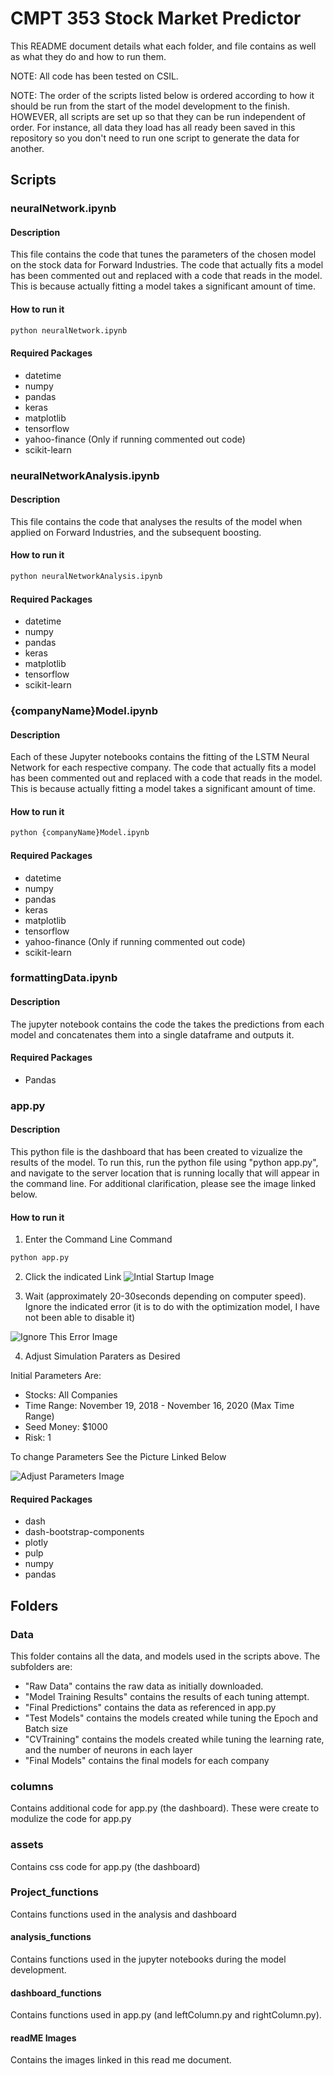 # CMPT 353 Stock Market Predictor

This README document details what each folder, and file contains as well as what they do and how to run them.

NOTE: All code has been tested on CSIL.

NOTE: The order of the scripts listed below is ordered according to how it should be run from the start of the model development to the finish. HOWEVER, all scripts are set up so that they can be run independent of order.  For instance, all data they load has all ready been saved in this repository so you don't need to run one script to generate the data for another.

## Scripts

### neuralNetwork.ipynb

#### Description

This file contains the code that tunes the parameters of the chosen model on the stock data for Forward Industries.  The code that actually fits a model has been commented out and replaced with a code that reads in the model.  This is because actually fitting a model takes a significant amount of time.

#### How to run it
```python
python neuralNetwork.ipynb
```
#### Required Packages

* datetime
* numpy
* pandas
* keras
* matplotlib
* tensorflow
* yahoo-finance (Only if running commented out code)
* scikit-learn

### neuralNetworkAnalysis.ipynb

#### Description

This file contains the code that analyses the results of the model when applied on Forward Industries, and the subsequent boosting.

#### How to run it
```python
python neuralNetworkAnalysis.ipynb
```
#### Required Packages

* datetime
* numpy
* pandas
* keras
* matplotlib
* tensorflow
* scikit-learn

### {companyName}Model.ipynb

#### Description

Each of these Jupyter notebooks contains the fitting of the LSTM Neural Network for each respective company.  The code that actually fits a model has been commented out and replaced with a code that reads in the model.  This is because actually fitting a model takes a significant amount of time.

#### How to run it
```python
python {companyName}Model.ipynb
```

#### Required Packages

* datetime
* numpy
* pandas
* keras
* matplotlib
* tensorflow
* yahoo-finance (Only if running commented out code)
* scikit-learn

### formattingData.ipynb

#### Description

The jupyter notebook contains the code the takes the predictions from each model and concatenates them into a single dataframe and outputs it.

#### Required Packages

* Pandas

### app.py

#### Description

This python file is the dashboard that has been created to vizualize the results of the model.  To run this, run the python file using "python app.py", and navigate to the server location that is running locally that will appear in the command line.  For additional clarification, please see the image linked below.

#### How to run it

1. Enter the Command Line Command
```python
python app.py
```

2. Click the indicated Link
![Intial Startup Image](https://csil-git1.cs.surrey.sfu.ca/avickars/cmpt-353-stock-market-predictor/-/blob/728f5542e3b04b8c6545c5dc1a78d273e773e65d/readMe%20Images/runAppPY.PNG)

3. Wait (approximately 20-30seconds depending on computer speed).  Ignore the indicated error (it is to do with the optimization model, I have not been able to disable it)

![Ignore This Error Image](https://csil-git1.cs.surrey.sfu.ca/avickars/cmpt-353-stock-market-predictor/-/blob/728f5542e3b04b8c6545c5dc1a78d273e773e65d/readMe%20Images/error.PNG)

4. Adjust Simulation Paraters as Desired

Initial Parameters Are:
* Stocks: All Companies
* Time Range: November 19, 2018 - November 16, 2020 (Max Time Range)
* Seed Money: $1000
* Risk: 1

To change Parameters See the Picture Linked Below

![Adjust Parameters Image](https://csil-git1.cs.surrey.sfu.ca/avickars/cmpt-353-stock-market-predictor/-/blob/728f5542e3b04b8c6545c5dc1a78d273e773e65d/readMe%20Images/parameters.PNG)

#### Required Packages

* dash
* dash-bootstrap-components
* plotly
* pulp
* numpy
* pandas

## Folders

### Data

This folder contains all the data, and models used in the scripts above.  The subfolders are:

* "Raw Data" contains the raw data as initially downloaded.
* "Model Training Results" contains the results of each tuning attempt.
* "Final Predictions" contains the data as referenced in app.py
* "Test Models" contains the models created while tuning the Epoch and Batch size
* "CVTraining" contains the models created while tuning the learning rate, and the number of neurons in each layer
* "Final Models" contains the final models for each company

### columns

Contains additional code for app.py (the dashboard).  These were create to modulize the code for app.py

### assets

Contains css code for app.py (the dashboard)

### Project_functions

Contains functions used in the analysis and dashboard

#### analysis_functions

Contains functions used in the jupyter notebooks during the model development.

#### dashboard_functions

Contains functions used in app.py (and leftColumn.py and rightColumn.py).

#### readME Images

Contains the images linked in this read me document.

